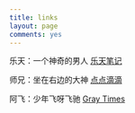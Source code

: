 ```yaml
---
title: links
layout: page
comments: yes
---
```



乐天：一个神奇的男人 [乐天笔记](http://letiantian.me)

师兄：坐在右边的大神 [点点滴滴](http://www.darlingfive.com)

阿飞：少年飞呀飞驰   [Gray Times](http://kangkona.github.io)
